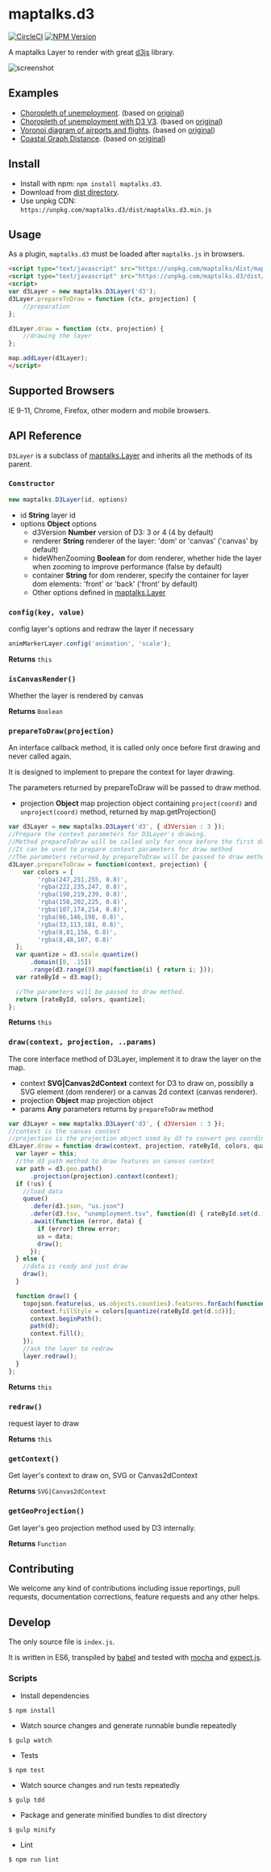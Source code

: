 # maptalks.d3

[![CircleCI](https://circleci.com/gh/maptalks/maptalks.d3.svg?style=shield)](https://circleci.com/gh/maptalks/maptalks.d3)
[![NPM Version](https://img.shields.io/npm/v/maptalks.d3.svg)](https://github.com/maptalks/maptalks.d3)

A maptalks Layer to render with great [d3js](https://d3js.org) library.

![screenshot](https://cloud.githubusercontent.com/assets/13678919/25334926/58b6d23e-2923-11e7-9920-86657ccb4aac.jpg)

## Examples

* [Choropleth of unemployment](https://maptalks.github.io/maptalks.d3/demo/choropleth.html). (based on [original](http://bl.ocks.org/mbostock/4060606))
* [Choropleth of unemployment with D3 V3](https://maptalks.github.io/maptalks.d3/demo/choropleth-v3.html). (based on [original](http://bl.ocks.org/mbostock/4060606))
* [Voronoi diagram of airports and flights](https://maptalks.github.io/maptalks.d3/demo/flights.html). (based on [original](http://bl.ocks.org/mbostock/7608400))
* [Coastal Graph Distance](https://maptalks.github.io/maptalks.d3/demo/coastal.html). (based on [original](http://bl.ocks.org/mbostock/9744818))

## Install
  
* Install with npm: ```npm install maptalks.d3```. 
* Download from [dist directory](https://github.com/maptalks/maptalks.d3/tree/gh-pages/dist).
* Use unpkg CDN: ```https://unpkg.com/maptalks.d3/dist/maptalks.d3.min.js```

## Usage

As a plugin, ```maptalks.d3``` must be loaded after ```maptalks.js``` in browsers.
```html
<script type="text/javascript" src="https://unpkg.com/maptalks/dist/maptalks.min.js"></script>
<script type="text/javascript" src="https://unpkg.com/maptalks.d3/dist/maptalks.d3.min.js"></script>
<script>
var d3Layer = new maptalks.D3Layer('d3');
d3Layer.prepareToDraw = function (ctx, projection) {
    //preparation
};

d3Layer.draw = function (ctx, projection) {
    //drawing the layer
};

map.addLayer(d3Layer);
</script>
```
## Supported Browsers

IE 9-11, Chrome, Firefox, other modern and mobile browsers.

## API Reference

```D3Layer``` is a subclass of [maptalks.Layer](http://docs.maptalks.org/api/maptalks.Layer.html) and inherits all the methods of its parent.

### `Constructor`

```javascript
new maptalks.D3Layer(id, options)
```

* id **String** layer id
* options **Object** options
    * d3Version **Number** version of D3: 3 or 4 (4 by default)
    * renderer **String** renderer of the layer: 'dom' or 'canvas' ('canvas' by default)
    * hideWhenZooming **Boolean** for dom renderer, whether hide the layer when zooming to improve performance (false by default)
    * container **String** for dom renderer, specify the container for layer dom elements: 'front' or 'back' ('front' by default)
    * Other options defined in [maptalks.Layer](http://docs.maptalks.org/api/maptalks.Layer.html)

### `config(key, value)`

config layer's options and redraw the layer if necessary

```javascript
animMarkerLayer.config('animation', 'scale');
```

**Returns** `this`

### `isCanvasRender()`

Whether the layer is rendered by canvas

**Returns** ```Boolean```

### `prepareToDraw(projection)`

An interface callback method, it is called only once before first drawing and never called again.

It is designed to implement to prepare the context for layer drawing.

The parameters returned by prepareToDraw will be passed to draw method.

* projection **Object** map projection object containing ```project(coord)``` and ```unproject(coord)``` method, returned by map.getProjection()

```javascript
var d3Layer = new maptalks.D3Layer('d3', { d3Version : 3 });
//Prepare the context parameters for D3Layer's drawing.
//Method prepareToDraw will be called only for once before the first drawing of the layer.
//It can be used to prepare context parameters for draw method
//The parameters returned by prepareToDraw will be passed to draw method.
d3Layer.prepareToDraw = function(context, projection) {
    var colors = [
        'rgba(247,251,255, 0.8)',
        'rgba(222,235,247, 0.8)',
        'rgba(198,219,239, 0.8)',
        'rgba(158,202,225, 0.8)',
        'rgba(107,174,214, 0.8)',
        'rgba(66,146,198, 0.8)',
        'rgba(33,113,181, 0.8)',
        'rgba(8,81,156, 0.8)',
        'rgba(8,48,107, 0.8)'
  ];
  var quantize = d3.scale.quantize()
      .domain([0, .15])
      .range(d3.range(9).map(function(i) { return i; }));
  var rateById = d3.map();

  //The parameters will be passed to draw method.
  return [rateById, colors, quantize];
};
```

**Returns** `this`

### `draw(context, projection, ..params)`

The core interface method of D3Layer, implement it to draw the layer on the map.

* context **SVG|Canvas2dContext** context for D3 to draw on, possiblly a SVG element (dom renderer) or a canvas 2d context (canvas renderer).
* projection **Object** map projection object
* params **Any** parameters returns by `prepareToDraw` method

```javascript
var d3Layer = new maptalks.D3Layer('d3', { d3Version : 3 });
//context is the canvas context
//projection is the projection object used by d3 to convert geo coordinates to screen points.
d3Layer.draw = function draw(context, projection, rateById, colors, quantize) {
  var layer = this;
  //the d3 path method to draw features on canvas context
  var path = d3.geo.path()
      .projection(projection).context(context);
  if (!us) {
    //load data
    queue()
      .defer(d3.json, "us.json")
      .defer(d3.tsv, "unemployment.tsv", function(d) { rateById.set(d.id, +d.rate); })
      .await(function (error, data) {
        if (error) throw error;
        us = data;
        draw();
      });
  } else {
    //data is ready and just draw
    draw();
  }

  function draw() {
    topojson.feature(us, us.objects.counties).features.forEach(function (d) {
      context.fillStyle = colors[quantize(rateById.get(d.id))];
      context.beginPath();
      path(d);
      context.fill();
    });
    //ask the layer to redraw
    layer.redraw();
  }
};
```

**Returns** `this`

### `redraw()`

request layer to draw

**Returns** `this`

### `getContext()`

Get layer's context to draw on, SVG or Canvas2dContext

**Returns** `SVG|Canvas2dContext`

### `getGeoProjection()`

Get layer's geo projection method used by D3 internally.

**Returns** `Function`

## Contributing

We welcome any kind of contributions including issue reportings, pull requests, documentation corrections, feature requests and any other helps.

## Develop

The only source file is ```index.js```.

It is written in ES6, transpiled by [babel](https://babeljs.io/) and tested with [mocha](https://mochajs.org) and [expect.js](https://github.com/Automattic/expect.js).

### Scripts

* Install dependencies
```shell
$ npm install
```

* Watch source changes and generate runnable bundle repeatedly
```shell
$ gulp watch
```

* Tests
```shell
$ npm test
```

* Watch source changes and run tests repeatedly
```shell
$ gulp tdd
```

* Package and generate minified bundles to dist directory
```shell
$ gulp minify
```

* Lint
```shell
$ npm run lint
```
